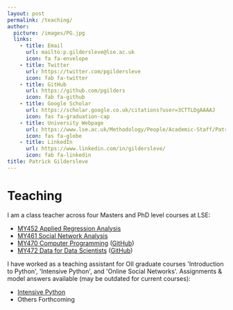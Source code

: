 ```yaml
---
layout: post
permalink: /teaching/
author:
  picture: /images/PG.jpg
  links:
    - title: Email
      url: mailto:p.gildersleve@lse.ac.uk
      icon: fa fa-envelope
    - title: Twitter
      url: https://twitter.com/pgildersleve
      icon: fab fa-twitter
    - title: GitHub
      url: https://github.com/pgilders
      icon: fab fa-github 
    - title: Google Scholar
      url: https://scholar.google.co.uk/citations?user=3CTTLDgAAAAJ
      icon: fas fa-graduation-cap 
    - title: University Webpage
      url: https://www.lse.ac.uk/Methodology/People/Academic-Staff/Patrick-Gildersleve/Patrick-Gildersleve
      icon: fas fa-globe
    - title: LinkedIn
      url: https://www.linkedin.com/in/gildersleve/
      icon: fab fa-linkedin
title: Patrick Gildersleve
---
```


# Teaching
I am a class teacher across four Masters and PhD level courses at LSE:
- [MY452 Applied Regression Analysis](https://www.lse.ac.uk/resources/calendar2020-2021/courseGuides/MY/2020_MY452.htm)
- [MY461 Social Network Analysis](https://www.lse.ac.uk/resources/calendar2020-2021/courseGuides/MY/2020_MY461.htm)
- [MY470 Computer Programming](https://www.lse.ac.uk/resources/calendar2020-2021/courseGuides/MY/2020_MY470.htm) ([GitHub](https://github.com/lse-my470))
- [MY472 Data for Data Scientists](https://www.lse.ac.uk/resources/calendar2020-2021/courseGuides/MY/2020_MY472.htm) ([GitHub](https://github.com/lse-my472/))


I have worked as a teaching assistant for OII graduate courses 'Introduction to Python', 'Intensive Python', and 'Online Social Networks'. Assignments & model answers available (may be outdated for current courses):
- [Intensive Python](https://github.com/pgilders/OII-PySDS-ModelAnswers)
- Others Forthcoming
